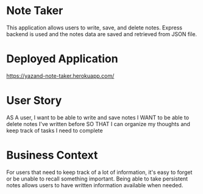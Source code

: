 # Note  Taker

This application allows users to write, save, and delete notes. Express backend is used and the notes data are saved and retrieved from JSON file. 

# Deployed Application

https://yazand-note-taker.herokuapp.com/

# User Story

AS A user, I want to be able to write and save notes
I WANT to be able to delete notes I've written before
SO THAT I can organize my thoughts and keep track of tasks I need to complete


# Business Context

For users that need to keep track of a lot of information, it's easy to forget or be unable to recall something important. Being able to take persistent notes allows users to have written information available when needed.
